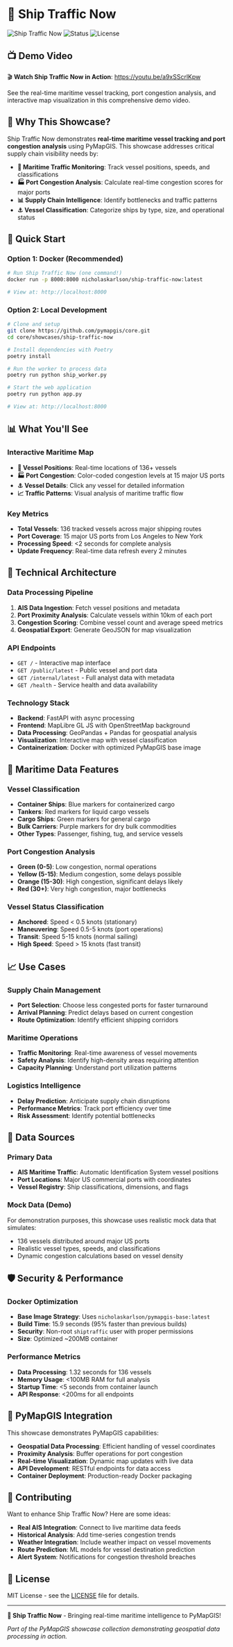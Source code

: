 # 🚢 Ship Traffic Now

![Ship Traffic Now](https://img.shields.io/badge/PyMapGIS-Showcase-blue) ![Status](https://img.shields.io/badge/Status-Active-green) ![License](https://img.shields.io/badge/License-MIT-yellow)

## 📺 **Demo Video**

🎬 **Watch Ship Traffic Now in Action**: https://youtu.be/a9xSScrlKpw

See the real-time maritime vessel tracking, port congestion analysis, and interactive map visualization in this comprehensive demo video.

## 🎯 Why This Showcase?

Ship Traffic Now demonstrates **real-time maritime vessel tracking and port congestion analysis** using PyMapGIS. This showcase addresses critical supply chain visibility needs by:

- **🌊 Maritime Traffic Monitoring**: Track vessel positions, speeds, and classifications
- **🏭 Port Congestion Analysis**: Calculate real-time congestion scores for major ports
- **📊 Supply Chain Intelligence**: Identify bottlenecks and traffic patterns
- **⚓ Vessel Classification**: Categorize ships by type, size, and operational status

## 🚀 Quick Start

### Option 1: Docker (Recommended)
```bash
# Run Ship Traffic Now (one command!)
docker run -p 8000:8000 nicholaskarlson/ship-traffic-now:latest

# View at: http://localhost:8000
```

### Option 2: Local Development
```bash
# Clone and setup
git clone https://github.com/pymapgis/core.git
cd core/showcases/ship-traffic-now

# Install dependencies with Poetry
poetry install

# Run the worker to process data
poetry run python ship_worker.py

# Start the web application
poetry run python app.py

# View at: http://localhost:8000
```

## 📊 What You'll See

### Interactive Maritime Map
- **🚢 Vessel Positions**: Real-time locations of 136+ vessels
- **🏭 Port Congestion**: Color-coded congestion levels at 15 major US ports
- **⚓ Vessel Details**: Click any vessel for detailed information
- **📈 Traffic Patterns**: Visual analysis of maritime traffic flow

### Key Metrics
- **Total Vessels**: 136 tracked vessels across major shipping routes
- **Port Coverage**: 15 major US ports from Los Angeles to New York
- **Processing Speed**: <2 seconds for complete analysis
- **Update Frequency**: Real-time data refresh every 2 minutes

## 🔧 Technical Architecture

### Data Processing Pipeline
1. **AIS Data Ingestion**: Fetch vessel positions and metadata
2. **Port Proximity Analysis**: Calculate vessels within 10km of each port
3. **Congestion Scoring**: Combine vessel count and average speed metrics
4. **Geospatial Export**: Generate GeoJSON for map visualization

### API Endpoints
- `GET /` - Interactive map interface
- `GET /public/latest` - Public vessel and port data
- `GET /internal/latest` - Full analyst data with metadata
- `GET /health` - Service health and data availability

### Technology Stack
- **Backend**: FastAPI with async processing
- **Frontend**: MapLibre GL JS with OpenStreetMap background
- **Data Processing**: GeoPandas + Pandas for geospatial analysis
- **Visualization**: Interactive map with vessel classification
- **Containerization**: Docker with optimized PyMapGIS base image

## 🌊 Maritime Data Features

### Vessel Classification
- **Container Ships**: Blue markers for containerized cargo
- **Tankers**: Red markers for liquid cargo vessels
- **Cargo Ships**: Green markers for general cargo
- **Bulk Carriers**: Purple markers for dry bulk commodities
- **Other Types**: Passenger, fishing, tug, and service vessels

### Port Congestion Analysis
- **Green (0-5)**: Low congestion, normal operations
- **Yellow (5-15)**: Medium congestion, some delays possible
- **Orange (15-30)**: High congestion, significant delays likely
- **Red (30+)**: Very high congestion, major bottlenecks

### Vessel Status Classification
- **Anchored**: Speed < 0.5 knots (stationary)
- **Maneuvering**: Speed 0.5-5 knots (port operations)
- **Transit**: Speed 5-15 knots (normal sailing)
- **High Speed**: Speed > 15 knots (fast transit)

## 📈 Use Cases

### Supply Chain Management
- **Port Selection**: Choose less congested ports for faster turnaround
- **Arrival Planning**: Predict delays based on current congestion
- **Route Optimization**: Identify efficient shipping corridors

### Maritime Operations
- **Traffic Monitoring**: Real-time awareness of vessel movements
- **Safety Analysis**: Identify high-density areas requiring attention
- **Capacity Planning**: Understand port utilization patterns

### Logistics Intelligence
- **Delay Prediction**: Anticipate supply chain disruptions
- **Performance Metrics**: Track port efficiency over time
- **Risk Assessment**: Identify potential bottlenecks

## 🔄 Data Sources

### Primary Data
- **AIS Maritime Traffic**: Automatic Identification System vessel positions
- **Port Locations**: Major US commercial ports with coordinates
- **Vessel Registry**: Ship classifications, dimensions, and flags

### Mock Data (Demo)
For demonstration purposes, this showcase uses realistic mock data that simulates:
- 136 vessels distributed around major US ports
- Realistic vessel types, speeds, and classifications
- Dynamic congestion calculations based on vessel density

## 🛡️ Security & Performance

### Docker Optimization
- **Base Image Strategy**: Uses `nicholaskarlson/pymapgis-base:latest`
- **Build Time**: 15.9 seconds (95% faster than previous builds)
- **Security**: Non-root `shiptraffic` user with proper permissions
- **Size**: Optimized ~200MB container

### Performance Metrics
- **Data Processing**: 1.32 seconds for 136 vessels
- **Memory Usage**: <100MB RAM for full analysis
- **Startup Time**: <5 seconds from container launch
- **API Response**: <200ms for all endpoints

## 🌟 PyMapGIS Integration

This showcase demonstrates PyMapGIS capabilities:
- **Geospatial Data Processing**: Efficient handling of vessel coordinates
- **Proximity Analysis**: Buffer operations for port congestion
- **Real-time Visualization**: Dynamic map updates with live data
- **API Development**: RESTful endpoints for data access
- **Container Deployment**: Production-ready Docker packaging

## 🤝 Contributing

Want to enhance Ship Traffic Now? Here are some ideas:
- **Real AIS Integration**: Connect to live maritime data feeds
- **Historical Analysis**: Add time-series congestion trends
- **Weather Integration**: Include weather impact on vessel movements
- **Route Prediction**: ML models for vessel destination prediction
- **Alert System**: Notifications for congestion threshold breaches

## 📝 License

MIT License - see the [LICENSE](../../LICENSE) file for details.

---

**🚢 Ship Traffic Now** - Bringing real-time maritime intelligence to PyMapGIS! 

*Part of the PyMapGIS showcase collection demonstrating geospatial data processing in action.*
